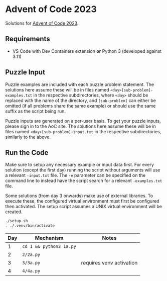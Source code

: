 [aoc.2023]: https://adventofcode.com/2023

# Advent of Code 2023

Solutions for [Advent of Code 2023][aoc.2023].

## Requirements

- VS Code with Dev Containers extension **or** Python 3 (developed against 3.11)

## Puzzle Input

Puzzle examples are included with each puzzle problem statement.
The solutions here assume these will be in files named
`<day>[sub-problem]-examples.txt`
in the respective subdirectories,
where `<day>` should be replaced with the name of the directory,
and `[sub-problem]` can either be omitted
(if all problems share the same example)
or should use the same suffix as the script being run.

Puzzle inputs are generated on a per-user basis.
To get your puzzle inputs, please sign in to the AoC site.
The solutions here assume these will be in files named
`<day>[sub-problem]-input.txt`
in the respective subdirectories,
similarly to the above.

## Run the Code

Make sure to setup any necessary example or input data first.
For every solution (except the first day)
running the script without arguments will use a relevant `-input.txt` file.
The `-e` parameter can be specified on the command line
to instead have the script search for a relevant `-examples.txt` file.

Some solutions (from day 3 onwards) make use of external libraries.
To execute these, the configured virtual environment must first be configured then activated.
The setup script assumes a UNIX virtual environment will be created.

```sh
./setup.sh
. ./.venv/bin/activate
```

Day | Mechanism | Notes
-- | ----- | ----
1 | `cd 1 && python3 1a.py` |
2 | `2/2a.py` |
3 | `3/3a.py` | requires venv activation
4 | `4/4a.py` |
